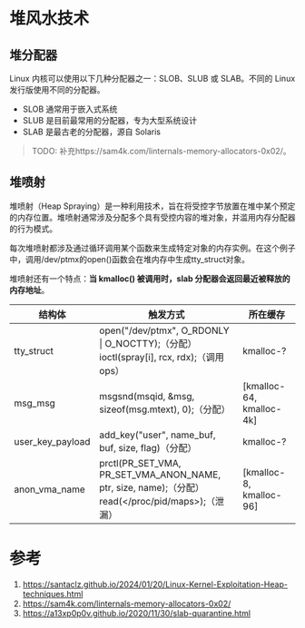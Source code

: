 # 堆风水技术

## 堆分配器

Linux 内核可以使用以下几种分配器之一：SLOB、SLUB 或 SLAB。不同的 Linux 发行版使用不同的分配器。
* SLOB 通常用于嵌入式系统
* SLUB 是目前最常用的分配器，专为大型系统设计
* SLAB 是最古老的分配器，源自 Solaris

> TODO: 补充https://sam4k.com/linternals-memory-allocators-0x02/。

## 堆喷射

堆喷射（Heap Spraying）是一种利用技术，旨在将受控字节放置在堆中某个预定的内存位置。堆喷射通常涉及分配多个具有受控内容的堆对象，并滥用内存分配器的行为模式。

每次堆喷射都涉及通过循环调用某个函数来生成特定对象的内存实例。在这个例子中，调用/dev/ptmx的open()函数会在堆内存中生成tty_struct对象。

堆喷射还有一个特点：**当 kmalloc() 被调用时，slab 分配器会返回最近被释放的内存地址**。

|结构体|触发方式|所在缓存|
|-|-|-|
|tty_struct|open("/dev/ptmx", O_RDONLY \| O_NOCTTY);（分配）<br>ioctl(spray[i], rcx, rdx);（调用ops）|kmalloc-?|
|msg_msg|msgsnd(msqid, &msg, sizeof(msg.mtext), 0);（分配）|[kmalloc-64, kmalloc-4k]|
|user_key_payload|add_key("user", name_buf, buf, size, flag)（分配）|kmalloc-?|
|anon_vma_name|prctl(PR_SET_VMA, PR_SET_VMA_ANON_NAME, ptr, size, name);（分配）<br>read(</proc/pid/maps>);（泄漏）|[kmalloc-8, kmalloc-96]|

# 参考

1. https://santaclz.github.io/2024/01/20/Linux-Kernel-Exploitation-Heap-techniques.html
2. https://sam4k.com/linternals-memory-allocators-0x02/
3. https://a13xp0p0v.github.io/2020/11/30/slab-quarantine.html